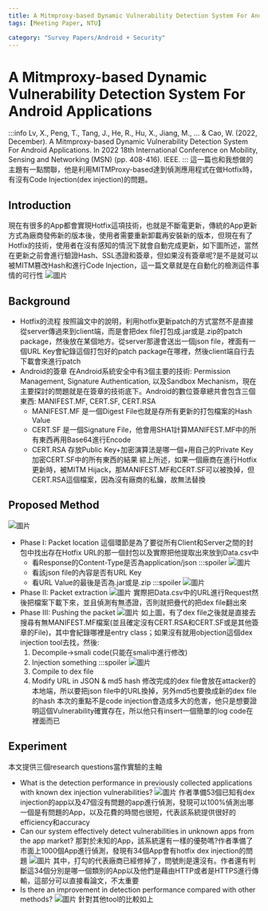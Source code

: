 ```yaml
---
title: A Mitmproxy-based Dynamic Vulnerability Detection System For Android Applications
tags: [Meeting Paper, NTU]

category: "Survey Papers/Android + Security"
---
```


# A Mitmproxy-based Dynamic Vulnerability Detection System For Android Applications
<!-- more -->
:::info
Lv, X., Peng, T., Tang, J., He, R., Hu, X., Jiang, M., ... & Cao, W. (2022, December). A Mitmproxy-based Dynamic Vulnerability Detection System For Android Applications. In 2022 18th International Conference on Mobility, Sensing and Networking (MSN) (pp. 408-416). IEEE.
:::
這一篇也和我想做的主題有一點關聯，他是利用MITMProxy-based達到偵測應用程式在做Hotfix時，有沒有Code Injection(dex injection)的問題。

## Introduction
現在有很多的App都會實現Hotfix這項技術，也就是不斷電更新，傳統的App更新方式為廠商發佈新的版本後，使用者需要重新卸載再安裝新的版本，但現在有了Hotfix的技術，使用者在沒有感知的情況下就會自動完成更新，如下圖所述，當然在更新之前會進行驗證Hash、SSL憑證和簽章，但如果沒有簽章呢?是不是就可以被MITM篡改Hash和進行Code Injection，這一篇文章就是在自動化的檢測這件事情的可行性
![圖片](https://hackmd.io/_uploads/SkTTS9hGA.png)

## Background
* Hotfix的流程
    按照論文中的說明，利用hotfix更新patch的方式當然不是直接從server傳過來到client端，而是會把dex file打包成.jar或是.zip的patch package，然後放在某個地方。從server那邊會送出一個json file，裡面有一個URL Key會紀錄這個打包好的patch package在哪裡，然後client端自行去下載會來進行patch
* Android的簽章
    在Android系統安全中有3個主要的技術: Permission Management, Signature Authentication, 以及Sandbox Mechanism，現在主要探討的問題就是在簽章的技術底下。Android的數位簽章總共會包含三個東西: MANIFEST.MF, CERT.SF, CERT.RSA
    * MANIFEST.MF
        是一個Digest File也就是存所有更新的打包檔案的Hash Value
    * CERT.SF
        是一個Signature File，他會用SHA1計算MANIFEST.MF中的所有東西再用Base64進行Encode
    * CERT.RSA
        存放Public Key+加密演算法是哪一個+用自己的Private Key加密CERT.SF中的所有東西的結果
    綜上所述，如果一個廠商在進行Hotfix更新時，被MITM Hijack，那MANIFEST.MF和CERT.SF可以被換掉，但CERT.RSA這個檔案，因為沒有廠商的私鑰，故無法替換

## Proposed Method
![圖片](https://hackmd.io/_uploads/B1Ti653GA.png)
* Phase I: Packet location
    這個環節是為了要從所有Client和Server之間的封包中找出存在Hotfix URL的那一個封包以及實際把他提取出來放到Data.csv中
    * 看Response的Content-Type是否為application/json
        :::spoiler
        ![圖片](https://hackmd.io/_uploads/By01MinGA.png)
    * 看該json file的內容是否有URL Key
    * 看URL Value的最後是否為.jar或是.zip
        :::spoiler
        ![圖片](https://hackmd.io/_uploads/HJyMfi3z0.png)
* Phase II: Packet extraction
    ![圖片](https://hackmd.io/_uploads/rJQQNs2M0.png)
    實際把Data.csv中的URL進行Request然後把檔案下載下來，並且偵測有無憑證，否則就把疊代的把dex file翻出來
* Phase III: Pushing the packet
    ![圖片](https://hackmd.io/_uploads/SJ5v4s3z0.png)
    如上圖，有了dex file之後就是直接去搜尋有無MANIFEST.MF檔案(並且確定沒有CERT.RSA和CERT.SF或是其他簽章的File)，其中會紀錄哪裡是entry class；如果沒有就用objection這個dex injection tool去找，然後:
    1. Decompile→smali code(只能在smali中進行修改)
    2. Injection something
        :::spoiler
        ![圖片](https://hackmd.io/_uploads/r1QjNo3fC.png)
    3. Compile to dex file
    4. Modify URL in JSON & md5 hash
        修改完成的dex file會放在attacker的本地端，所以要把json file中的URL換掉，另外md5也要換成新的dex file的hash
    本次的重點不是code injection會造成多大的危害，他只是想要證明這個Vulnerability確實存在，所以他只有insert一個簡單的log code在裡面而已

## Experiment
本文提供三個research questions當作實驗的主軸
* What is the detection performance in previously collected applications with known dex injection vulnerabilities?
    ![圖片](https://hackmd.io/_uploads/H1eUpHj3MA.png)
    作者準備53個已知有dex injection的app以及47個沒有問題的app進行偵測，發現可以100%偵測出哪一個是有問題的App，以及花費的時間也很短，代表該系統提供很好的efficiency和accuracy
* Can our system effectively detect vulnerabilities in unknown apps from the app market?
    那對於未知的App，該系統還有一樣的優勢嗎?作者準備了市面上1000個App進行偵測，發現有34個App會有hotfix dex injection的問題
    ![圖片](https://hackmd.io/_uploads/Sy7hLinfC.png)
    其中，打勾的代表廠商已經修掉了，問號則是還沒有。作者還有判斷這34個分別是哪一個類別的App以及他們是藉由HTTP或者是HTTPS進行傳輸，這部分可以直接看論文，不太重要
* Is there an improvement in detection performance compared with other methods?
    ![圖片](https://hackmd.io/_uploads/HJh8djhMR.png)
    針對其他tool的比較如上
